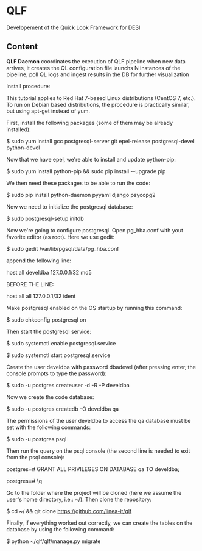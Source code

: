 # QLF

Developement of the Quick Look Framework for DESI

## Content

**QLF Daemon** coordinates the execution of QLF pipeline when new data arrives, it creates the QL configuration file launchs N instances of the pipeline, poll QL logs and ingest results in the DB for further visualization

Install procedure:

This tutorial applies to Red Hat 7-based Linux distributions (CentOS 7, etc.). To run on Debian based distributions, the procedure is practically similar, but using apt-get instead of yum.

First, install the following packages (some of them may be already installed):

$ sudo yum install gcc postgresql-server git epel-release postgresql-devel python-devel

Now that we have epel, we're able to install and update python-pip:

$ sudo yum install python-pip && sudo pip install --upgrade pip

We then need these packages to be able to run the code: 

$ sudo pip install python-daemon pyyaml django psycopg2

Now we need to initialize the postgresql database:

$ sudo postgresql-setup initdb

Now we're going to configure postgresql. Open pg_hba.conf with yout favorite editor (as root). Here we use gedit:

$ sudo gedit /var/lib/pgsql/data/pg_hba.conf 

append the following line:

host    all             develdba        127.0.0.1/32            md5

BEFORE THE LINE:

host    all             all             127.0.0.1/32            ident

Make postgresql enabled on the OS startup by running this command:

$ sudo chkconfig postgresql on

Then start the postgresql service:

$ sudo systemctl enable postgresql.service

$ sudo systemctl start postgresql.service

Create the user develdba with password dbadevel (after pressing enter, the console prompts to type the password):

$ sudo -u postgres createuser -d -R -P develdba

Now we create the code database:

$ sudo -u postgres createdb -O develdba qa

The permissions of the user develdba to access the qa database must be set with the following commands:

$ sudo -u postgres psql

Then run the query on the psql console (the second line is needed to exit from the psql console):

postgres=# GRANT ALL PRIVILEGES ON DATABASE qa TO develdba;

postgres=# \q

Go to the folder where the project will be cloned (here we assume the user's home directory, i.e.: ~/). Then clone the repository:

$ cd ~/ && git clone https://github.com/linea-it/qlf

Finally, if everything worked out correctly, we can create the tables on the database by using the following command:

$ python ~/qlf/qlf/manage.py migrate


